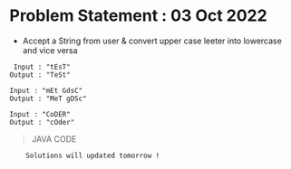 # Problem Statement : 03 Oct 2022


- Accept a String from user & convert upper case leeter into lowercase and vice versa<br>

```
 Input : "tEsT"
Output : "TeSt"

Input : "mEt GdsC"
Output : "MeT gDSc"

Input : "CoDER"
Output : "cOder"

```


> JAVA CODE

```
    Solutions will updated tomorrow !
```



